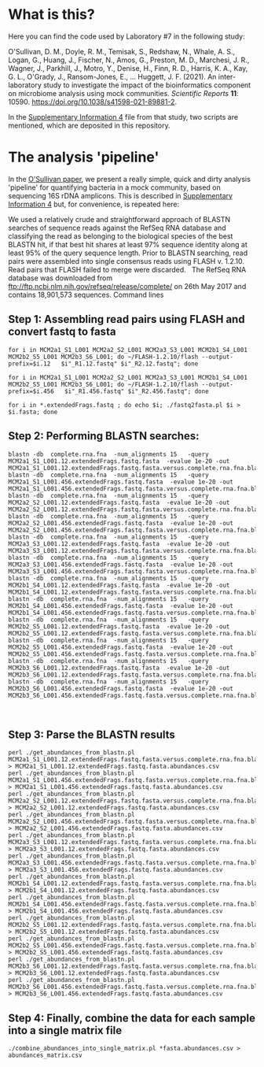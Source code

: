 # What is this?

Here you can find the code used by Laboratory #7 in the following study:

O'Sullivan, D. M., Doyle, R. M., Temisak, S., Redshaw, N., Whale, A. S., Logan, G., 
Huang, J., Fischer, N., Amos, G., Preston, M. D., Marchesi, J. R., Wagner, J., Parkhill, J., 
Motro, Y., Denise, H., Finn, R. D., Harris, K. A., Kay, G. L., O'Grady, J., Ransom-Jones, E., … Huggett, J. F. (2021). 
An inter-laboratory study to investigate the impact of the bioinformatics component on microbiome analysis using mock communities. 
*Scientific Reports* **11**: 10590. https://doi.org/10.1038/s41598-021-89881-2.

In the [Supplementary Information 4](https://static-content.springer.com/esm/art%3A10.1038%2Fs41598-021-89881-2/MediaObjects/41598_2021_89881_MOESM4_ESM.xlsx) file
from that study, two scripts are mentioned, which are deposited in this repository.

# The analysis 'pipeline'
In the [O'Sullivan paper](https://doi.org/10.1038/s41598-021-89881-2), we present a really simple, quick and dirty analysis 'pipeline' for quantifying
bacteria in a mock community, based on sequencing 16S rDNA amplicons. This is described in [Supplementary Information 4](https://static-content.springer.com/esm/art%3A10.1038%2Fs41598-021-89881-2/MediaObjects/41598_2021_89881_MOESM4_ESM.xlsx) but, for convenience, is repeated here:

We used a relatively crude and straightforward approach of BLASTN searches of sequence reads against the RefSeq RNA database and classifying the read as belonging to the biological species of the best BLASTN hit, if that best hit shares at least 97% sequence identity along at least 95% of the query sequence length. Prior to BLASTN searching, read pairs were assembled into single consensus reads using FLASH v. 1.2.10. Read pairs that FLASH failed to merge were discarded.
 
The RefSeq RNA database was downloaded from ftp://ftp.ncbi.nlm.nih.gov/refseq/release/complete/  on 26th May 2017 and contains 18,901,573 sequences.
Command lines
 
## Step 1: Assembling read pairs using FLASH and convert fastq to fasta
```
for i in MCM2a1_S1_L001 MCM2a2_S2_L001 MCM2a3_S3_L001 MCM2b1_S4_L001 MCM2b2_S5_L001 MCM2b3_S6_L001; do ~/FLASH-1.2.10/flash --output-prefix=$i.12   $i"_R1.12.fastq" $i"_R2.12.fastq"; done
 
for i in MCM2a1_S1_L001 MCM2a2_S2_L001 MCM2a3_S3_L001 MCM2b1_S4_L001 MCM2b2_S5_L001 MCM2b3_S6_L001; do ~/FLASH-1.2.10/flash --output-prefix=$i.456   $i"_R1.456.fastq" $i"_R2.456.fastq"; done
 
for i in *.extendedFrags.fastq ; do echo $i; ./fastq2fasta.pl $i > $i.fasta; done
```

## Step 2: Performing BLASTN searches:
```
blastn -db  complete.rna.fna  -num_alignments 15   -query MCM2a1_S1_L001.12.extendedFrags.fastq.fasta  -evalue 1e-20 -out MCM2a1_S1_L001.12.extendedFrags.fastq.fasta.versus.complete.rna.fna.blastn
blastn -db  complete.rna.fna  -num_alignments 15   -query MCM2a1_S1_L001.456.extendedFrags.fastq.fasta  -evalue 1e-20 -out MCM2a1_S1_L001.456.extendedFrags.fastq.fasta.versus.complete.rna.fna.blastn
blastn -db  complete.rna.fna  -num_alignments 15   -query MCM2a2_S2_L001.12.extendedFrags.fastq.fasta  -evalue 1e-20 -out MCM2a2_S2_L001.12.extendedFrags.fastq.fasta.versus.complete.rna.fna.blastn
blastn -db  complete.rna.fna  -num_alignments 15   -query MCM2a2_S2_L001.456.extendedFrags.fastq.fasta  -evalue 1e-20 -out MCM2a2_S2_L001.456.extendedFrags.fastq.fasta.versus.complete.rna.fna.blastn
blastn -db  complete.rna.fna  -num_alignments 15   -query MCM2a3_S3_L001.12.extendedFrags.fastq.fasta  -evalue 1e-20 -out MCM2a3_S3_L001.12.extendedFrags.fastq.fasta.versus.complete.rna.fna.blastn
blastn -db  complete.rna.fna  -num_alignments 15   -query MCM2a3_S3_L001.456.extendedFrags.fastq.fasta  -evalue 1e-20 -out MCM2a3_S3_L001.456.extendedFrags.fastq.fasta.versus.complete.rna.fna.blastn
blastn -db  complete.rna.fna  -num_alignments 15   -query MCM2b1_S4_L001.12.extendedFrags.fastq.fasta  -evalue 1e-20 -out MCM2b1_S4_L001.12.extendedFrags.fastq.fasta.versus.complete.rna.fna.blastn
blastn -db  complete.rna.fna  -num_alignments 15   -query MCM2b1_S4_L001.456.extendedFrags.fastq.fasta  -evalue 1e-20 -out MCM2b1_S4_L001.456.extendedFrags.fastq.fasta.versus.complete.rna.fna.blastn
blastn -db  complete.rna.fna  -num_alignments 15   -query MCM2b2_S5_L001.12.extendedFrags.fastq.fasta  -evalue 1e-20 -out MCM2b2_S5_L001.12.extendedFrags.fastq.fasta.versus.complete.rna.fna.blastn
blastn -db  complete.rna.fna  -num_alignments 15   -query MCM2b2_S5_L001.456.extendedFrags.fastq.fasta  -evalue 1e-20 -out MCM2b2_S5_L001.456.extendedFrags.fastq.fasta.versus.complete.rna.fna.blastn
blastn -db  complete.rna.fna  -num_alignments 15   -query MCM2b3_S6_L001.12.extendedFrags.fastq.fasta  -evalue 1e-20 -out MCM2b3_S6_L001.12.extendedFrags.fastq.fasta.versus.complete.rna.fna.blastn
blastn -db  complete.rna.fna  -num_alignments 15   -query MCM2b3_S6_L001.456.extendedFrags.fastq.fasta  -evalue 1e-20 -out MCM2b3_S6_L001.456.extendedFrags.fastq.fasta.versus.complete.rna.fna.blastn
```
 
## Step 3: Parse the BLASTN results
```
perl ./get_abundances_from_blastn.pl MCM2a1_S1_L001.12.extendedFrags.fastq.fasta.versus.complete.rna.fna.blastn > MCM2a1_S1_L001.12.extendedFrags.fastq.fasta.abundances.csv
perl ./get_abundances_from_blastn.pl MCM2a1_S1_L001.456.extendedFrags.fastq.fasta.versus.complete.rna.fna.blastn > MCM2a1_S1_L001.456.extendedFrags.fastq.fasta.abundances.csv
perl ./get_abundances_from_blastn.pl MCM2a2_S2_L001.12.extendedFrags.fastq.fasta.versus.complete.rna.fna.blastn > MCM2a2_S2_L001.12.extendedFrags.fastq.fasta.abundances.csv
perl ./get_abundances_from_blastn.pl MCM2a2_S2_L001.456.extendedFrags.fastq.fasta.versus.complete.rna.fna.blastn > MCM2a2_S2_L001.456.extendedFrags.fastq.fasta.abundances.csv
perl ./get_abundances_from_blastn.pl MCM2a3_S3_L001.12.extendedFrags.fastq.fasta.versus.complete.rna.fna.blastn > MCM2a3_S3_L001.12.extendedFrags.fastq.fasta.abundances.csv
perl ./get_abundances_from_blastn.pl MCM2a3_S3_L001.456.extendedFrags.fastq.fasta.versus.complete.rna.fna.blastn > MCM2a3_S3_L001.456.extendedFrags.fastq.fasta.abundances.csv
perl ./get_abundances_from_blastn.pl MCM2b1_S4_L001.12.extendedFrags.fastq.fasta.versus.complete.rna.fna.blastn > MCM2b1_S4_L001.12.extendedFrags.fastq.fasta.abundances.csv
perl ./get_abundances_from_blastn.pl MCM2b1_S4_L001.456.extendedFrags.fastq.fasta.versus.complete.rna.fna.blastn > MCM2b1_S4_L001.456.extendedFrags.fastq.fasta.abundances.csv
perl ./get_abundances_from_blastn.pl MCM2b2_S5_L001.12.extendedFrags.fastq.fasta.versus.complete.rna.fna.blastn > MCM2b2_S5_L001.12.extendedFrags.fastq.fasta.abundances.csv
perl ./get_abundances_from_blastn.pl MCM2b2_S5_L001.456.extendedFrags.fastq.fasta.versus.complete.rna.fna.blastn > MCM2b2_S5_L001.456.extendedFrags.fastq.fasta.abundances.csv
perl ./get_abundances_from_blastn.pl MCM2b3_S6_L001.12.extendedFrags.fastq.fasta.versus.complete.rna.fna.blastn > MCM2b3_S6_L001.12.extendedFrags.fastq.fasta.abundances.csv
perl ./get_abundances_from_blastn.pl MCM2b3_S6_L001.456.extendedFrags.fastq.fasta.versus.complete.rna.fna.blastn > MCM2b3_S6_L001.456.extendedFrags.fastq.fasta.abundances.csv
```

## Step 4: Finally, combine the data for each sample into a single matrix file
``` 
./combine_abundances_into_single_matrix.pl *fasta.abundances.csv > abundances_matrix.csv
```
 
 
 
 


